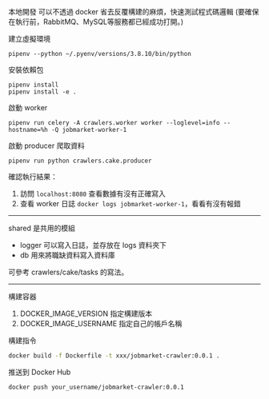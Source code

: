 本地開發
可以不透過 docker 省去反覆構建的麻煩，快速測試程式碼邏輯 (要確保在執行前，RabbitMQ、MySQL等服務都已經成功打開。)

建立虛擬環境
```
pipenv --python ~/.pyenv/versions/3.8.10/bin/python
```

安裝依賴包
```
pipenv install
pipenv install -e .
```

啟動 worker
```
pipenv run celery -A crawlers.worker worker --loglevel=info --hostname=%h -Q jobmarket-worker-1
```

啟動 producer 爬取資料
```
pipenv run python crawlers.cake.producer
```

確認執行結果：
1. 訪問 `localhost:8080` 查看數據有沒有正確寫入
2. 查看 worker 日誌 `docker logs jobmarket-worker-1`，看看有沒有報錯

---------------------------------------------------------------------

shared 是共用的模組

- logger 可以寫入日誌，並存放在 logs 資料夾下
- db 用來將職缺資料寫入資料庫

可參考 crawlers/cake/tasks 的寫法。

---------------------------------------------------------------------

構建容器

1. DOCKER_IMAGE_VERSION 指定構建版本
2. DOCKER_IMAGE_USERNAME 指定自己的帳戶名稱

構建指令
```bash
docker build -f Dockerfile -t xxx/jobmarket-crawler:0.0.1 .
```

推送到 Docker Hub
```bash
docker push your_username/jobmarket-crawler:0.0.1
```